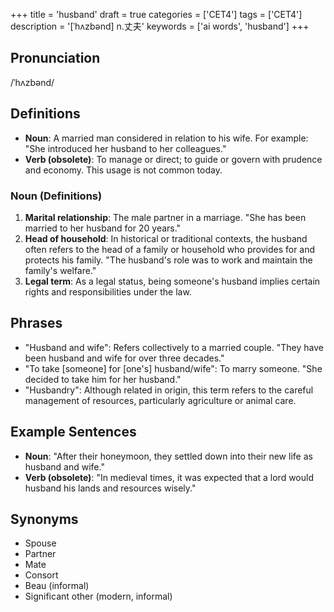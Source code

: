 +++
title = 'husband'
draft = true
categories = ['CET4']
tags = ['CET4']
description = '[ˈhʌzbənd] n.丈夫'
keywords = ['ai words', 'husband']
+++

## Pronunciation
/ˈhʌzbənd/

## Definitions
- **Noun**: A married man considered in relation to his wife. For example: "She introduced her husband to her colleagues."
- **Verb (obsolete)**: To manage or direct; to guide or govern with prudence and economy. This usage is not common today.

### Noun (Definitions)
1. **Marital relationship**: The male partner in a marriage. "She has been married to her husband for 20 years."
2. **Head of household**: In historical or traditional contexts, the husband often refers to the head of a family or household who provides for and protects his family. "The husband's role was to work and maintain the family's welfare."
3. **Legal term**: As a legal status, being someone's husband implies certain rights and responsibilities under the law.

## Phrases
- "Husband and wife": Refers collectively to a married couple. "They have been husband and wife for over three decades."
- "To take [someone] for [one's] husband/wife": To marry someone. "She decided to take him for her husband."
- "Husbandry": Although related in origin, this term refers to the careful management of resources, particularly agriculture or animal care.

## Example Sentences
- **Noun**: "After their honeymoon, they settled down into their new life as husband and wife."
- **Verb (obsolete)**: "In medieval times, it was expected that a lord would husband his lands and resources wisely."

## Synonyms
- Spouse
- Partner
- Mate
- Consort
- Beau (informal)
- Significant other (modern, informal)
